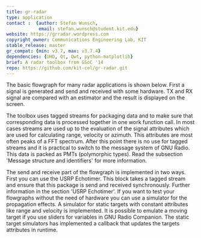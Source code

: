 ```yaml
---
title: gr-radar
type: application
contact :  {author: Stefan Wunsch,
            email: stefan.wunsch@student.kit.edu}
website: https://grradar.wordpress.com
copyright_owner: Communications Engineering Lab, KIT
stable_release: master
gr_compat: {min: v3.7, max: v3.7.4}
dependencies: {UHD, Qt, Qwt, python-matplotlib}
brief: A radar toolbox from GSoC '14
repo: https://github.com/kit-cel/gr-radar.git
---
```


The basic flowgraph for many radar applications is shown below. First a signal
is generated and send and received with some hardware. TX and RX signal are
compared with an estimator and the result is displayed on the screen.

The toolbox uses tagged streams for packaging data and to make sure that
corresponding data is processed together in one work function call. In most
cases streams are used up to the evaluation of the signal attributes which are
used for calculating range, velocity or azimuth. This attributes are most often
peaks of a FFT spectrum. After this point there is no use for tagged streams
and it is practical to switch to the message system of GNU Radio. This data is
packed as PMTs (polymorphic types). Read the subsection 'Message structure and
identifiers' for more information.

The send and receive part of the flowgraph is implemented in two ways. First
you can use the USRP Echotimer. This block takes a tagged stream and ensure
that this package is send and received synchronously. Further information in
the section 'USRP Echotimer'. If you want to test your flowgraphs without the
need of hardware you can use a simulator for the propagation effects. A
simulator for static targets with constant attributes like range and velocity
is implemented. It is possible to emulate a moving target if you use sliders
for variables in GNU Radio Companion. The static target simulators has
implemented a callback that updates the targets attributes in runtime.
